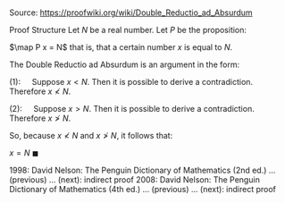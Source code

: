 # 

Source: https://proofwiki.org/wiki/Double_Reductio_ad_Absurdum

Proof Structure
Let $N$ be a real number.
Let $P$ be the proposition:

$\map P x = N$
that is, that a certain number $x$ is equal to $N$.

The Double Reductio ad Absurdum is an argument in the form:

$(1): \quad$ Suppose $x < N$.
Then it is possible to derive a contradiction.
Therefore $x \not < N$.


$(2): \quad$ Suppose $x > N$.
Then it is possible to derive a contradiction.
Therefore $x \not > N$.

So, because $x \not < N$ and $x \not > N$, it follows that:

$x = N$
$\blacksquare$


1998: David Nelson: The Penguin Dictionary of Mathematics (2nd ed.) ... (previous) ... (next): indirect proof
2008: David Nelson: The Penguin Dictionary of Mathematics (4th ed.) ... (previous) ... (next): indirect proof




